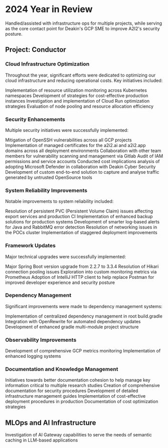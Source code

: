 # 2024 Year in Review

Handled/assisted with infrastructure ops for multiple projects, while serving as the core contact point for Deakin's GCP SME to improve A2I2's security posture.

## Project: Conductor

### Cloud Infrastructure Optimization

Throughout the year, significant efforts were dedicated to optimizing our cloud infrastructure and reducing operational costs. Key initiatives included:

Implementation of resource utilization monitoring across Kubernetes namespaces
Development of strategies for cost-effective production instances
Investigation and implementation of Cloud Run optimization strategies
Evaluation of node pooling and resource allocation efficiency

### Security Enhancements

Multiple security initiatives were successfully implemented:

Mitigation of OpenSSH vulnerabilities across all GCP projects
Implementation of managed certificates for the a2i2.ai and a2i2.app domains across all deployment environments
Collaboration with other team members for vulnerability scanning and management via Gitlab
Audit of IAM permissions and service accounts
Conducted cost implications analysis of adopting Microsoft Defender in collaboration with Deakin Cyber Security
Development of custom end-to-end solution to capture and analyse traffic generated by untrusted OpenSource tools

### System Reliability Improvements

Notable improvements to system reliability included:

Resolution of persistent PVC (Persistent Volume Claim) issues affecting export services and production CI
Implementation of enhanced backup solutions for production systems
Development of smarter log-based alerts for Java and RabbitMQ error detection
Resolution of networking issues in the POCs cluster
Implementation of staggered deployment improvements

### Framework Updates

Major technical upgrades were successfully implemented:

Major Spring Boot version upgrade from 2.2.7 to 3.3.4
Resolution of Hikari connection pooling issues
Exploration into custom monitoring metrics via Prometheus
Adoption of IntelliJ HTTP client to help replace Postman for improved developer experience and security posture

### Dependency Management

Significant improvements were made to dependency management systems:

Implementation of centralized dependency management in root build.gradle
Integration with OpenRewrite for automated dependency updates
Development of enhanced gradle multi-module project structure

### Observability Improvements

Development of comprehensive GCP metrics monitoring
Implementation of enhanced logging systems

### Documentation and Knowledge Management

Initiatives towards better documentation cohesion to help manage key information critical to multiple research studies
Creation of comprehensive documentation for security procedures
Development of detailed infrastructure management guides
Implementation of cost-effective deployment procedures in production
Documentation of cost optimization strategies

## MLOps and AI Infrastructure

Investigation of AI Gateway capabilities to serve the needs of semantic caching in LLM-based applications

